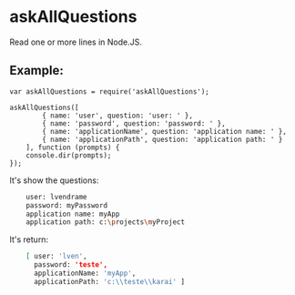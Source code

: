 # askAllQuestions
Read one or more lines in Node.JS.

## Example:
	var askAllQuestions = require('askAllQuestions');
	
    askAllQuestions([
            { name: 'user', question: 'user: ' },
            { name: 'password', question: 'password: ' },
            { name: 'applicationName', question: 'application name: ' },
            { name: 'applicationPath', question: 'application path: ' }
        ], function (prompts) {
        console.dir(prompts);
    });

It's show the questions:
```sh
	user: lvendrame
	password: myPassword
	application name: myApp
	application path: c:\projects\myProject
```

It's return:
```sh
	[ user: 'lven',
	  password: 'teste',
	  applicationName: 'myApp',
	  applicationPath: 'c:\\teste\\karai' ]
```